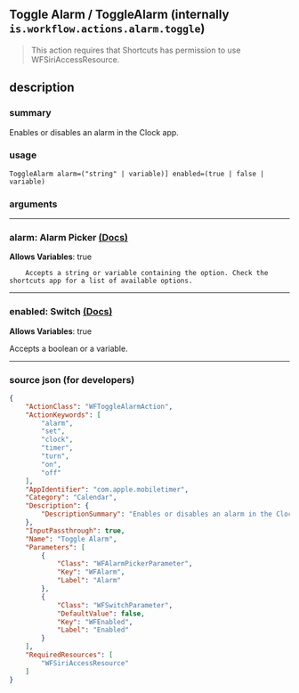 
## Toggle Alarm / ToggleAlarm (internally `is.workflow.actions.alarm.toggle`)

> This action requires that Shortcuts has permission to use WFSiriAccessResource.


## description

### summary

Enables or disables an alarm in the Clock app.


### usage
```
ToggleAlarm alarm=("string" | variable)] enabled=(true | false | variable)
```

### arguments

---

### alarm: Alarm Picker [(Docs)](https://pfgithub.github.io/shortcutslang/gettingstarted#other-fields)
**Allows Variables**: true



		Accepts a string or variable containing the option. Check the shortcuts app for a list of available options. 

---

### enabled: Switch [(Docs)](https://pfgithub.github.io/shortcutslang/gettingstarted#switch-or-expanding-or-boolean-fields)
**Allows Variables**: true



Accepts a boolean
or a variable.

---

### source json (for developers)

```json
{
	"ActionClass": "WFToggleAlarmAction",
	"ActionKeywords": [
		"alarm",
		"set",
		"clock",
		"timer",
		"turn",
		"on",
		"off"
	],
	"AppIdentifier": "com.apple.mobiletimer",
	"Category": "Calendar",
	"Description": {
		"DescriptionSummary": "Enables or disables an alarm in the Clock app."
	},
	"InputPassthrough": true,
	"Name": "Toggle Alarm",
	"Parameters": [
		{
			"Class": "WFAlarmPickerParameter",
			"Key": "WFAlarm",
			"Label": "Alarm"
		},
		{
			"Class": "WFSwitchParameter",
			"DefaultValue": false,
			"Key": "WFEnabled",
			"Label": "Enabled"
		}
	],
	"RequiredResources": [
		"WFSiriAccessResource"
	]
}
```
